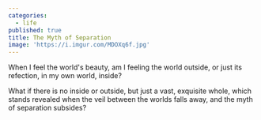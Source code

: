 ```yaml
---
categories:
  - life
published: true
title: The Myth of Separation
image: 'https://i.imgur.com/MDOXq6f.jpg'
---
```

When I feel the world's beauty,
am I feeling the world outside, 
or just its refection,
in my own world, 
inside?

What if there is no inside or outside,
but just a vast, exquisite whole,
which stands revealed 
when the veil between the worlds falls away,
and the myth of separation subsides?
